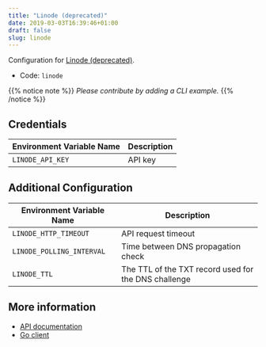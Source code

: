 ```yaml
---
title: "Linode (deprecated)"
date: 2019-03-03T16:39:46+01:00
draft: false
slug: linode
---
```


<!-- THIS DOCUMENTATION IS AUTO-GENERATED. PLEASE DO NOT EDIT. -->
<!-- providers/dns/linode/linode.toml -->
<!-- THIS DOCUMENTATION IS AUTO-GENERATED. PLEASE DO NOT EDIT. -->
<!-- providers/dns/linode/linode.toml -->
<!-- THIS DOCUMENTATION IS AUTO-GENERATED. PLEASE DO NOT EDIT. -->


Configuration for [Linode (deprecated)](https://www.linode.com/).


<!--more-->

- Code: `linode`

{{% notice note %}}
_Please contribute by adding a CLI example._
{{% /notice %}}




## Credentials

| Environment Variable Name | Description |
|-----------------------|-------------|
| `LINODE_API_KEY` | API key |


## Additional Configuration

| Environment Variable Name | Description |
|--------------------------------|-------------|
| `LINODE_HTTP_TIMEOUT` | API request timeout |
| `LINODE_POLLING_INTERVAL` | Time between DNS propagation check |
| `LINODE_TTL` | The TTL of the TXT record used for the DNS challenge |




## More information

- [API documentation](https://www.linode.com/api/dns)
- [Go client](https://github.com/timewasted/linode)

<!-- THIS DOCUMENTATION IS AUTO-GENERATED. PLEASE DO NOT EDIT. -->
<!-- providers/dns/linode/linode.toml -->
<!-- THIS DOCUMENTATION IS AUTO-GENERATED. PLEASE DO NOT EDIT. -->
<!-- providers/dns/linode/linode.toml -->
<!-- THIS DOCUMENTATION IS AUTO-GENERATED. PLEASE DO NOT EDIT. -->
